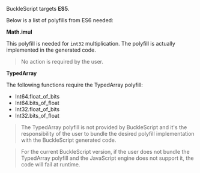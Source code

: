 BuckleScript targets **ES5**.

Below is a list of polyfills from ES6 needed:

**Math.imul** 

This polyfill is needed for `int32` multiplication. The polyfill is actually implemented in the generated code. 

>No action is required by the user.

**TypedArray**

The following functions require the TypedArray polyfill:
* Int64.float_of_bits
* Int64.bits_of_float 
* Int32.float_of_bits
* Int32.bits_of_float 

>The TypedArray polyfill is not provided by BuckleScript and it's the responsibility of the user to bundle the desired polyfill implementation with the BuckleScript generated code.

>For the current BuckleScript version, if the user does not bundle the TypedArray polyfill and the JavaScript engine does not support it, the code will fail at runtime. 
